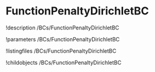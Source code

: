 <!-- MOOSE Documentation Stub: Remove this when content is added. -->

# FunctionPenaltyDirichletBC
!description /BCs/FunctionPenaltyDirichletBC

!parameters /BCs/FunctionPenaltyDirichletBC

!listingfiles /BCs/FunctionPenaltyDirichletBC

!childobjects /BCs/FunctionPenaltyDirichletBC
